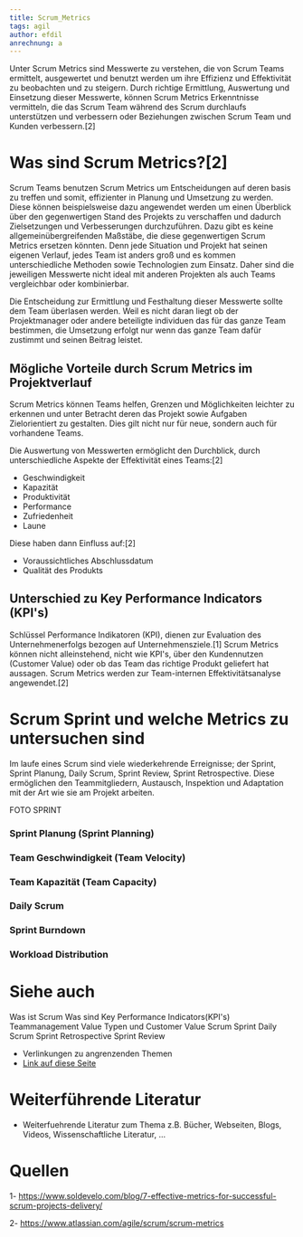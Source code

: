 ```yaml
---
title: Scrum_Metrics
tags: agil
author: efdil
anrechnung: a
---
```


Unter Scrum Metrics sind Messwerte zu verstehen, die von Scrum Teams ermittelt, ausgewertet und benutzt werden um ihre Effizienz und Effektivität zu beobachten und zu steigern. Durch richtige Ermittlung, Auswertung und Einsetzung dieser Messwerte, können Scrum Metrics Erkenntnisse vermitteln, die das Scrum Team während des Scrum durchlaufs unterstützen und verbessern oder Beziehungen zwischen Scrum Team und Kunden verbessern.[2]

# Was sind Scrum Metrics?[2]
Scrum Teams benutzen Scrum Metrics um Entscheidungen auf deren basis zu treffen und somit, effizienter in Planung und Umsetzung zu werden. Diese können beispielsweise dazu angewendet werden um einen Überblick über den gegenwertigen Stand des Projekts zu verschaffen und dadurch Zielsetzungen und Verbesserungen durchzuführen. Dazu gibt es keine allgemeinübergreifenden Maßstäbe, die diese gegenwertigen Scrum Metrics ersetzen könnten. Denn jede Situation und Projekt hat seinen eigenen Verlauf, jedes Team ist anders groß und es kommen unterschiedliche Methoden sowie Technologien zum Einsatz. Daher sind die jeweiligen Messwerte nicht ideal mit anderen Projekten als auch Teams vergleichbar oder kombinierbar.

Die Entscheidung zur Ermittlung und Festhaltung dieser Messwerte sollte dem Team überlasen werden. Weil es nicht daran liegt ob der Projektmanager oder andere beteiligte individuen das für das ganze Team bestimmen, die Umsetzung erfolgt nur wenn das ganze Team dafür zustimmt und seinen Beitrag leistet.



## Mögliche Vorteile durch Scrum Metrics im Projektverlauf

Scrum Metrics können Teams helfen, Grenzen und Möglichkeiten leichter zu erkennen und unter Betracht deren das Projekt sowie Aufgaben Zielorientiert zu gestalten. Dies gilt nicht nur für neue, sondern auch für vorhandene Teams.

Die Auswertung von Messwerten ermöglicht den Durchblick, durch unterschiedliche Aspekte der Effektivität eines Teams:[2]

- Geschwindigkeit
- Kapazität
- Produktivität
- Performance
- Zufriedenheit
- Laune

Diese haben dann Einfluss auf:[2]

- Voraussichtliches Abschlussdatum
- Qualität des Produkts

## Unterschied zu Key Performance Indicators (KPI's)

Schlüssel Performance Indikatoren (KPI), dienen zur Evaluation des Unternehmenerfolgs bezogen auf Unternehmensziele.[1] Scrum Metrics können nicht alleinstehend, nicht wie KPI's, über den Kundennutzen (Customer Value) oder ob das Team das richtige Produkt geliefert hat aussagen. Scrum Metrics werden zur Team-internen Effektivitätsanalyse angewendet.[2]


# Scrum Sprint und welche Metrics zu untersuchen sind

Im laufe eines Scrum sind viele wiederkehrende Erreignisse; der Sprint, Sprint Planung, Daily Scrum, Sprint Review, Sprint Retrospective. Diese ermöglichen den Teammitgliedern, Austausch, Inspektion und Adaptation mit der Art wie sie am Projekt arbeiten.

FOTO SPRINT

### Sprint Planung (Sprint Planning)


### Team Geschwindigkeit (Team Velocity)

### Team Kapazität (Team Capacity)

### Daily Scrum

### Sprint Burndown

### Workload Distribution







# Siehe auch

Was ist Scrum
Was sind Key Performance Indicators(KPI's)
Teammanagement
Value Typen und Customer Value
Scrum Sprint
Daily Scrum
Sprint Retrospective
Sprint Review

* Verlinkungen zu angrenzenden Themen
* [Link auf diese Seite](Scrum_Metrics.md)

# Weiterführende Literatur

* Weiterfuehrende Literatur zum Thema z.B. Bücher, Webseiten, Blogs, Videos, Wissenschaftliche Literatur, ...

# Quellen

1- https://www.soldevelo.com/blog/7-effective-metrics-for-successful-scrum-projects-delivery/

2- https://www.atlassian.com/agile/scrum/scrum-metrics
